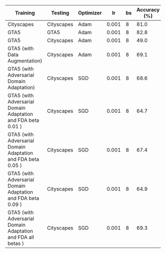| Training | Testing| Optimizer | lr | bs |Accuracy (%) | MIoU(%) | Training Time |
|----------|----------|----------|----------|----------|----------|----------|----------|
| Cityscapes | Cityscapes |Adam| 0.001 | 8 | 81.0 | 54.3 | 03:03|
| GTA5 | GTA5 |Adam| 0.001 | 8 | 82.8 | 64.7 | 02:43 |
| GTA5 | Cityscapes |Adam| 0.001 | 8 | 49.0 | 16.5 |-|
| GTA5 (with Data Augmentation) | Cityscapes |Adam| 0.001 | 8 |69.1  | 26.0 | 02:59 | 
| GTA5 (with Adversarial Domain Adaptation) | Cityscapes |SGD| 0.001 | 8 |68.6  | 25.5 | 05:16 | 
| GTA5 (with Adversarial Domain Adaptation and FDA beta 0.01 ) | Cityscapes |SGD| 0.001 | 8 |64.7  | 22.2 | - | 
| GTA5 (with Adversarial Domain Adaptation and FDA beta 0.05 ) | Cityscapes |SGD| 0.001 | 8 |67.4  | 23.6 | - | 
| GTA5 (with Adversarial Domain Adaptation and FDA beta 0.09 ) | Cityscapes |SGD| 0.001 | 8 | 64.9 | 22.0 | - | 
| GTA5 (with Adversarial Domain Adaptation and FDA all betas ) | Cityscapes |SGD| 0.001 | 8 |69.3  | 25.2 | - | 